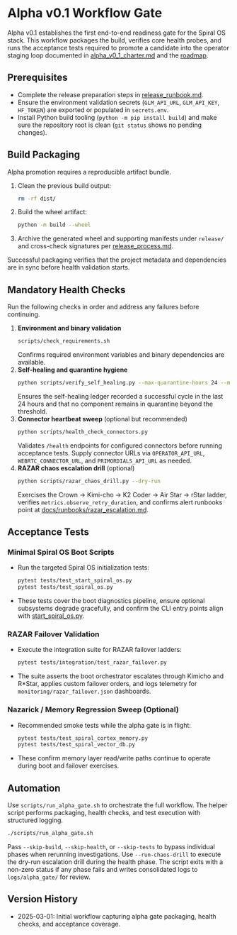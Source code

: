 # Alpha v0.1 Workflow Gate

Alpha v0.1 establishes the first end-to-end readiness gate for the Spiral OS
stack. This workflow packages the build, verifies core health probes, and runs
the acceptance tests required to promote a candidate into the operator staging
loop documented in [alpha_v0_1_charter.md](../alpha_v0_1_charter.md) and the
[roadmap](../roadmap.md#alpha-v01-execution-plan).

## Prerequisites

- Complete the release preparation steps in
  [release_runbook.md](../release_runbook.md).
- Ensure the environment validation secrets (`GLM_API_URL`, `GLM_API_KEY`,
  `HF_TOKEN`) are exported or populated in `secrets.env`.
- Install Python build tooling (`python -m pip install build`) and make sure the
  repository root is clean (`git status` shows no pending changes).

## Build Packaging

Alpha promotion requires a reproducible artifact bundle.

1. Clean the previous build output:
   ```bash
   rm -rf dist/
   ```
2. Build the wheel artifact:
   ```bash
   python -m build --wheel
   ```
3. Archive the generated wheel and supporting manifests under `release/` and
   cross-check signatures per [release_process.md](../release_process.md).

Successful packaging verifies that the project metadata and dependencies are in
sync before health validation starts.

## Mandatory Health Checks

Run the following checks in order and address any failures before continuing.

1. **Environment and binary validation**
   ```bash
   scripts/check_requirements.sh
   ```
   Confirms required environment variables and binary dependencies are
   available.
2. **Self-healing and quarantine hygiene**
   ```bash
   python scripts/verify_self_healing.py --max-quarantine-hours 24 --max-cycle-hours 24
   ```
   Ensures the self-healing ledger recorded a successful cycle in the last
   24 hours and that no component remains in quarantine beyond the threshold.
3. **Connector heartbeat sweep** (optional but recommended)
   ```bash
   python scripts/health_check_connectors.py
   ```
   Validates `/health` endpoints for configured connectors before running
   acceptance tests. Supply connector URLs via `OPERATOR_API_URL`,
   `WEBRTC_CONNECTOR_URL`, and `PRIMORDIALS_API_URL` as needed.
4. **RAZAR chaos escalation drill** (optional)
   ```bash
   python scripts/razar_chaos_drill.py --dry-run
   ```
   Exercises the Crown → Kimi-cho → K2 Coder → Air Star → rStar ladder,
   verifies `metrics.observe_retry_duration`, and confirms alert runbooks point
   at [docs/runbooks/razar_escalation.md](../runbooks/razar_escalation.md).

## Acceptance Tests

### Minimal Spiral OS Boot Scripts

- Run the targeted Spiral OS initialization tests:
  ```bash
  pytest tests/test_start_spiral_os.py
  pytest tests/test_spiral_os.py
  ```
- These tests cover the boot diagnostics pipeline, ensure optional subsystems
  degrade gracefully, and confirm the CLI entry points align with
  [start_spiral_os.py](../../start_spiral_os.py).

### RAZAR Failover Validation

- Execute the integration suite for RAZAR failover ladders:
  ```bash
  pytest tests/integration/test_razar_failover.py
  ```
- The suite asserts the boot orchestrator escalates through Kimicho and R*Star,
  applies custom failover orders, and logs telemetry for
  `monitoring/razar_failover.json` dashboards.

### Nazarick / Memory Regression Sweep (Optional)

- Recommended smoke tests while the alpha gate is in flight:
  ```bash
  pytest tests/test_spiral_cortex_memory.py
  pytest tests/test_spiral_vector_db.py
  ```
- These confirm memory layer read/write paths continue to operate during boot
  and failover exercises.

## Automation

Use `scripts/run_alpha_gate.sh` to orchestrate the full workflow. The helper
script performs packaging, health checks, and test execution with structured
logging.

```bash
./scripts/run_alpha_gate.sh
```

Pass `--skip-build`, `--skip-health`, or `--skip-tests` to bypass individual
phases when rerunning investigations. Use `--run-chaos-drill` to execute the
dry-run escalation drill during the health phase. The script exits with a
non-zero status if any phase fails and writes consolidated logs to
`logs/alpha_gate/` for review.

## Version History

- 2025-03-01: Initial workflow capturing alpha gate packaging, health checks,
  and acceptance coverage.
